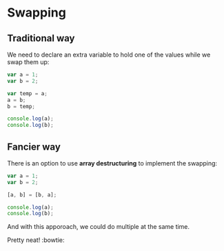# Swapping

## Traditional way

We need to declare an extra variable to hold one of the values while we swap them up:

``` js
var a = 1;
var b = 2;

var temp = a;
a = b;
b = temp;

console.log(a);
console.log(b);
```

## Fancier way

There is an option to use **array destructuring** to implement the swapping:

``` js
var a = 1;
var b = 2;

[a, b] = [b, a];

console.log(a);
console.log(b);
```

And with this apporoach, we could do multiple at the same time.

Pretty neat! :bowtie:
